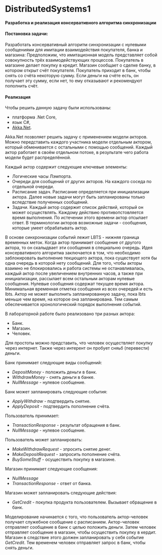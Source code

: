 # DistributedSystems1

#### Разработка и реализация консервативного алгоритма синхронизации
#### Постановка задачи:
Разработать консервативный алгоритм синхронизации с нулевыми сообщениями для имитации взаимодействия покупателя, банка и магазина:
Предположим, что имитационная модель представляет собой совокупность трёх взаимодействующих процессов.
Покупатель в магазине делает покупку в кредит. Магазин сообщает о сделке банку, в котором открыт счёт покупателя. Покупатель приходит в банк, чтобы снять со счёта некоторую сумму. Если деньги на счёте есть, он получает эту сумму, если нет, то ему отказывают и рекомендуют пополнить счёт.

#### Реализация

Чтобы решить данную задачу были использованы:
* платформа .Net Core,
* язык C#,
* [Akka.Net](http://getakka.net/).

Akka.Net позволяет решить задачу с применением модели акторов. Можно передставить каждого участника модели отдельным актором, который обменивается с остальными с помощью сообщений. Каждый актор работает в своём отдельном потоке, в результате чего работа модели будет распределённой.

Каждый актор содержит следующие ключевые элементы:
* Логические часы Лэмпорта.
* Очереди для сообщений от других акторов. На каждого соседа по отдельной очереди.
* Расписание задач. Расписание определяется при инициализации актора. Далее новые задачи могут быть запланированы только вследствие полученных сообщений.
* Задачи. Каждый актор содержит список действий, который он может осуществлять. Каждому действию противопстовляется время выполнения. По истечении этого времени актор отсылает ответ. В терминологии акторов возможные задачи - сообщения, которые умеет обрабатывать актор.

В основе синхронизации событий лежит LBTS - нижняя граница временных меток.
Когда актор принимает сообщение от другого актора, то он скалыдвает эти сообщения в специальню очередь. Идея консервативного алгоритма заключается в том, что необходимо заблокировать выполнение текцющего актора, пока существует хотя бы одна очередь в которой нету сообщений. Для того, чтобы акторы взаимно не блокировались и работа системы не останавливалась, каждый актор после увеличением внутренних часов, а также при инициализации, рассылает всем остальным акторам нулевые сообщения. Нулевые сообщения содержат текущее время актора. Минимальная временная отметка сообщения из всех очередей и есть lbts. Актор не может выполнить запланированную задачу, пока lbts меньше чем время, на которое она запланирована. Тем самым обеспечивается хронологический порядок выполнения событий. 

В лабораторной работе было реализовано три разных актора:
 * Банк.
 * Магазин.
 * Человек.
 
 Для простоты можно представить, что человек осуществляет покупку через интернет. Также через интерент он пробует сняьб (перевести) деньги.
 
 Банк принимает следующие виды сообщений:
 * *DepositMoney* - положить деньги в банк.
 * *WithdrawMoney* - снять деньги в банке.
 * *NullMessage* - нулевое сообщение.
 
 Банк может запланировать следующие события:
 * *ApplyWithdraw* - подтвердить снятие.
 * *ApplyDeposit* - подтвердить пополнение счёта.
 
 Пользователь принимает:
 * *TransactionResponse* - результат обращения в банк.
 * *NullMessage* - нулевое сообщение.
 
 Пользователь может запланировать:
 * *MakeWithdrawRequest* - зпросить снятие денег.
 * *MakeDepositRequest* - запросить пополнение счёта.
 * *BuySomeStuff* - осуществить покупку в магазине. 
 
 Магазин принимает следующие сообщения:
 * *NullMessage*
 * *TransactionResponse* - ответ от банка.
 
 Магазин может запланировать следующие действия:
 * *GetCredit* - покупка продукта пользователем. Вызывает обращение в банк.
 
 
 Моделирование начинается с того, что пользователь актор-человек получает служебное сообщение с расписанием.
 Актор-человек отправляет сообщение в банк с целью положить деньги. Затем человек отправляет сообщение в магазин, чтобы осуществить покупку в кердит. Магазин в следствие этого должен запланировать у себя событие *GetCredit*. Тем временем человек отправляет запрос в банк, чтобы снять деньги. 
 
